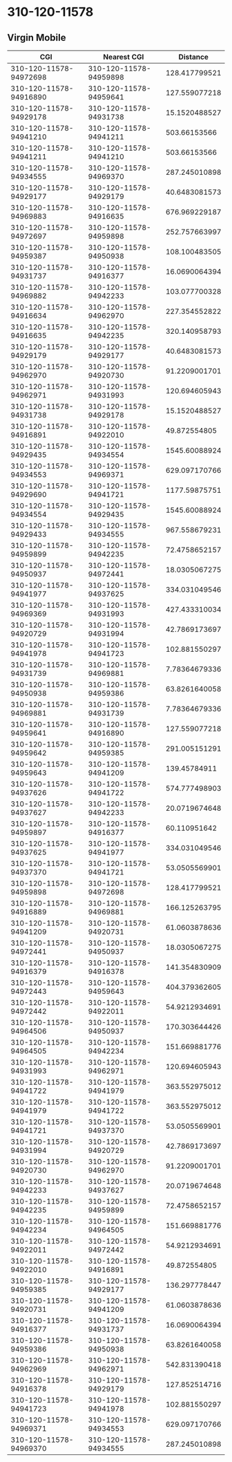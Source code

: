 # 310-120-11578
## Virgin Mobile


| CGI | Nearest CGI | Distance |
|-----|-------------|----------|
| 310-120-11578-94972698 | 310-120-11578-94959898 | 128.417799521 |
| 310-120-11578-94916890 | 310-120-11578-94959641 | 127.559077218 |
| 310-120-11578-94929178 | 310-120-11578-94931738 | 15.1520488527 |
| 310-120-11578-94941210 | 310-120-11578-94941211 | 503.66153566 |
| 310-120-11578-94941211 | 310-120-11578-94941210 | 503.66153566 |
| 310-120-11578-94934555 | 310-120-11578-94969370 | 287.245010898 |
| 310-120-11578-94929177 | 310-120-11578-94929179 | 40.6483081573 |
| 310-120-11578-94969883 | 310-120-11578-94916635 | 676.969229187 |
| 310-120-11578-94972697 | 310-120-11578-94959898 | 252.757663997 |
| 310-120-11578-94959387 | 310-120-11578-94950938 | 108.100483505 |
| 310-120-11578-94931737 | 310-120-11578-94916377 | 16.0690064394 |
| 310-120-11578-94969882 | 310-120-11578-94942233 | 103.077700328 |
| 310-120-11578-94916634 | 310-120-11578-94962970 | 227.354552822 |
| 310-120-11578-94916635 | 310-120-11578-94942235 | 320.140958793 |
| 310-120-11578-94929179 | 310-120-11578-94929177 | 40.6483081573 |
| 310-120-11578-94962970 | 310-120-11578-94920730 | 91.2209001701 |
| 310-120-11578-94962971 | 310-120-11578-94931993 | 120.694605943 |
| 310-120-11578-94931738 | 310-120-11578-94929178 | 15.1520488527 |
| 310-120-11578-94916891 | 310-120-11578-94922010 | 49.872554805 |
| 310-120-11578-94929435 | 310-120-11578-94934554 | 1545.60088924 |
| 310-120-11578-94934553 | 310-120-11578-94969371 | 629.097170766 |
| 310-120-11578-94929690 | 310-120-11578-94941721 | 1177.59875751 |
| 310-120-11578-94934554 | 310-120-11578-94929435 | 1545.60088924 |
| 310-120-11578-94929433 | 310-120-11578-94934555 | 967.558679231 |
| 310-120-11578-94959899 | 310-120-11578-94942235 | 72.4758652157 |
| 310-120-11578-94950937 | 310-120-11578-94972441 | 18.0305067275 |
| 310-120-11578-94941977 | 310-120-11578-94937625 | 334.031049546 |
| 310-120-11578-94969369 | 310-120-11578-94931993 | 427.433310034 |
| 310-120-11578-94920729 | 310-120-11578-94931994 | 42.7869173697 |
| 310-120-11578-94941978 | 310-120-11578-94941723 | 102.881550297 |
| 310-120-11578-94931739 | 310-120-11578-94969881 | 7.78364679336 |
| 310-120-11578-94950938 | 310-120-11578-94959386 | 63.8261640058 |
| 310-120-11578-94969881 | 310-120-11578-94931739 | 7.78364679336 |
| 310-120-11578-94959641 | 310-120-11578-94916890 | 127.559077218 |
| 310-120-11578-94959642 | 310-120-11578-94959385 | 291.005151291 |
| 310-120-11578-94959643 | 310-120-11578-94941209 | 139.45784911 |
| 310-120-11578-94937626 | 310-120-11578-94941722 | 574.777498903 |
| 310-120-11578-94937627 | 310-120-11578-94942233 | 20.0719674648 |
| 310-120-11578-94959897 | 310-120-11578-94916377 | 60.110951642 |
| 310-120-11578-94937625 | 310-120-11578-94941977 | 334.031049546 |
| 310-120-11578-94937370 | 310-120-11578-94941721 | 53.0505569901 |
| 310-120-11578-94959898 | 310-120-11578-94972698 | 128.417799521 |
| 310-120-11578-94916889 | 310-120-11578-94969881 | 166.125263795 |
| 310-120-11578-94941209 | 310-120-11578-94920731 | 61.0603878636 |
| 310-120-11578-94972441 | 310-120-11578-94950937 | 18.0305067275 |
| 310-120-11578-94916379 | 310-120-11578-94916378 | 141.354830909 |
| 310-120-11578-94972443 | 310-120-11578-94959643 | 404.379362605 |
| 310-120-11578-94972442 | 310-120-11578-94922011 | 54.9212934691 |
| 310-120-11578-94964506 | 310-120-11578-94950937 | 170.303644426 |
| 310-120-11578-94964505 | 310-120-11578-94942234 | 151.669881776 |
| 310-120-11578-94931993 | 310-120-11578-94962971 | 120.694605943 |
| 310-120-11578-94941722 | 310-120-11578-94941979 | 363.552975012 |
| 310-120-11578-94941979 | 310-120-11578-94941722 | 363.552975012 |
| 310-120-11578-94941721 | 310-120-11578-94937370 | 53.0505569901 |
| 310-120-11578-94931994 | 310-120-11578-94920729 | 42.7869173697 |
| 310-120-11578-94920730 | 310-120-11578-94962970 | 91.2209001701 |
| 310-120-11578-94942233 | 310-120-11578-94937627 | 20.0719674648 |
| 310-120-11578-94942235 | 310-120-11578-94959899 | 72.4758652157 |
| 310-120-11578-94942234 | 310-120-11578-94964505 | 151.669881776 |
| 310-120-11578-94922011 | 310-120-11578-94972442 | 54.9212934691 |
| 310-120-11578-94922010 | 310-120-11578-94916891 | 49.872554805 |
| 310-120-11578-94959385 | 310-120-11578-94929177 | 136.297778447 |
| 310-120-11578-94920731 | 310-120-11578-94941209 | 61.0603878636 |
| 310-120-11578-94916377 | 310-120-11578-94931737 | 16.0690064394 |
| 310-120-11578-94959386 | 310-120-11578-94950938 | 63.8261640058 |
| 310-120-11578-94962969 | 310-120-11578-94962971 | 542.831390418 |
| 310-120-11578-94916378 | 310-120-11578-94929179 | 127.852514716 |
| 310-120-11578-94941723 | 310-120-11578-94941978 | 102.881550297 |
| 310-120-11578-94969371 | 310-120-11578-94934553 | 629.097170766 |
| 310-120-11578-94969370 | 310-120-11578-94934555 | 287.245010898 |
